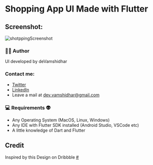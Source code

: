 # Shopping App UI Made with Flutter

## Screenshot:

![shotppingScreenshot](https://user-images.githubusercontent.com/70679200/110890967-04073600-8317-11eb-9bb1-07c2cef79fc0.png)

 ### 👨‍💻  Author

UI developed by deVamshidhar

### Contact me:

* [Twitter](https://twitter.com/vamshidhar_dev)
* [LinkedIn](https://www.linkedin.com/in/vamshidhar-telugu-b10259181)
* Leave a mail at dev.vamshidhar@gmail.com

### 💻  Requirements :alien:

* Any Operating System (MacOS, Linux, Windows)
* Any IDE with Flutter SDK installed (Android Studio, VSCode etc)
* A little knowledge of Dart and Flutter

## Credit

Inspired by this Design on Dribbble [#](https://dribbble.com/shots/14524326-Shopping-App?utm_source=Clipboard_Shot&utm_campaign=D-studio&utm_content=Shopping%20App&utm_medium=Social_Share)
